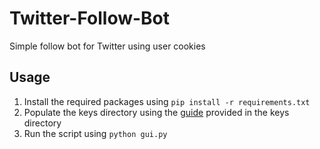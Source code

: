 # Twitter-Follow-Bot
Simple follow bot for Twitter using user cookies

## Usage
1. Install the required packages using `pip install -r requirements.txt`
2. Populate the keys directory using the [guide](/keys/README.md) provided in the keys directory
2. Run the script using `python gui.py`
